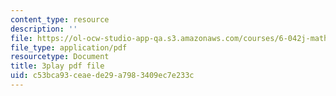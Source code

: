 ```yaml
---
content_type: resource
description: ''
file: https://ol-ocw-studio-app-qa.s3.amazonaws.com/courses/6-042j-mathematics-for-computer-science-fall-2010/c53bca93ceaede29a7983409ec7e233c_5RSMLgy06Ew.pdf
file_type: application/pdf
resourcetype: Document
title: 3play pdf file
uid: c53bca93-ceae-de29-a798-3409ec7e233c
---
```

